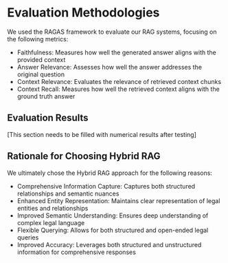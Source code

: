 
# Evaluation Methodologies

We used the RAGAS framework to evaluate our RAG systems, focusing on the following metrics:

- Faithfulness: Measures how well the generated answer aligns with the provided context
- Answer Relevance: Assesses how well the answer addresses the original question
- Context Relevance: Evaluates the relevance of retrieved context chunks
- Context Recall: Measures how well the retrieved context aligns with the ground truth answer

##  Evaluation Results

[This section needs to be filled with numerical results after testing]

## Rationale for Choosing Hybrid RAG

We ultimately chose the Hybrid RAG approach for the following reasons:

- Comprehensive Information Capture: Captures both structured relationships and semantic nuances
- Enhanced Entity Representation: Maintains clear representation of legal entities and relationships
- Improved Semantic Understanding: Ensures deep understanding of complex legal language
- Flexible Querying: Allows for both structured and open-ended legal queries
- Improved Accuracy: Leverages both structured and unstructured information for comprehensive responses

